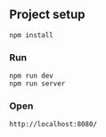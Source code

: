 ## Project setup
```
npm install
```

### Run
```
npm run dev
npm run server
```

### Open
```
http://localhost:8080/
```
